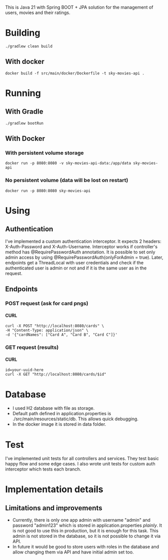 This is Java 21 with Spring BOOT + JPA solution for the management of users, movies and their ratings.

# Building
```
./gradlew clean build
```
## With docker
```
docker build -f src/main/docker/Dockerfile -t sky-movies-api .
```
# Running
## With Gradle
```
./gradlew bootRun
```
## With Docker
### With persistent volume storage
```
docker run -p 8080:8080 -v sky-movies-api-data:/app/data sky-movies-api
```
### No persistent volume (data will be lost on restart)
```
docker run -p 8080:8080 sky-movies-api
```

# Using
## Authentication
I've implemented a custom authentication interceptor. It expects 2 headers: X-Auth-Password and X-Auth-Username.
Interceptor works if controller's method has @RequirePasswordAuth annotation. 
It is possible to set only admin access by using @RequirePasswordAuth(onlyForAdmin = true).
Later, endpoints get a ThreadLocal with user credentials and check if the authenticated user is admin or not and if it is the same user as in the request.


## Endpoints
### POST request (ask for card pngs)
#### CURL
```
curl -X POST "http://localhost:8080/cards" \
-H "Content-Type: application/json" \
-d '{"cardNames": ["Card A", "Card B", "Card C"]}'
```
### GET request (results)
#### CURL
```
id=your-uuid-here
curl -X GET "http://localhost:8080/cards/$id"
```

# Database
- I used H2 database with file as storage.
- Default path defined in application.properties is ./src/main/resources/static/db. This allows quick debugging.
- In the docker image it is stored in data folder.

# Test
I've implemented unit tests for all controllers and services. They test basic happy flow and some edge cases.
I also wrote unit tests for custom auth interceptor which tests each branch. 

# Implementation details

## Limitations and improvements
- Currently, there is only one app admin with username "admin" and password "admin123" which is stored in application.properties _plainly_.
  It is not good to use this in production, but it is enough for this task.
  This admin is not stored in the database, so it is not possible to change it via API. 
- In future it would be good to store users with roles in the database and allow changing them via API and have initial admin set too.